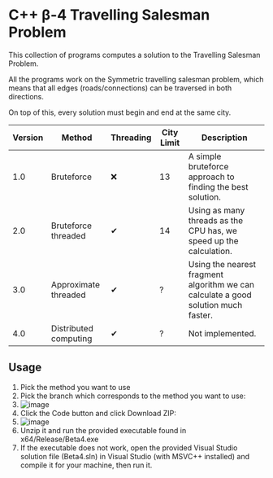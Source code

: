 # C++ β-4 Travelling Salesman Problem

This collection of programs computes a solution to the Travelling Salesman Problem.

All the programs work on the Symmetric travelling salesman problem, which means that
all edges (roads/connections) can be traversed in both directions.

On top of this, every solution must begin and end at the same city.


| Version | Method                | Threading | City Limit | Description                                                                        |
| ------- | --------------------- | --------- | ---------- | ---------------------------------------------------------------------------------- |
| 1.0     | Bruteforce            | ❌         | 13         | A simple bruteforce approach to finding the best solution.                         |
| 2.0     | Bruteforce threaded   | ✔         | 14         | Using as many threads as the CPU has, we speed up the calculation.                 |
| 3.0     | Approximate threaded  | ✔         | ?          | Using the nearest fragment algorithm we can calculate a good solution much faster. |
| 4.0     | Distributed computing | ✔         | ?          | Not implemented.                                                                   |

## Usage

1. Pick the method you want to use
2. Pick the branch which corresponds to the method you want to use:
3. ![image](https://user-images.githubusercontent.com/102226166/221526537-8fd78002-c4ff-47c3-b338-ca47010c5302.png)
4. Click the Code button and click Download ZIP:
5. ![image](https://user-images.githubusercontent.com/102226166/221527329-d9b1a9aa-1ede-412b-bef4-b31576df2d8a.png)
6. Unzip it and run the provided executable found in x64/Release/Beta4.exe
7. If the executable does not work, open the provided Visual Studio solution file (Beta4.sln) in Visual Studio (with MSVC++ installed) and compile it for your machine, then run it.
